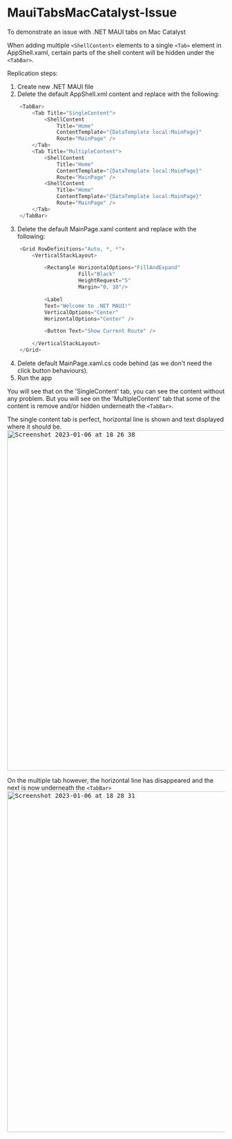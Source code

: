 # MauiTabsMacCatalyst-Issue
To demonstrate an issue with .NET MAUI tabs on Mac Catalyst

When adding multiple `<ShellContent>` elements to a single `<Tab>` element in AppShell.xaml, certain parts of the shell content will be hidden under the `<TabBar>`.

Replication steps:

1) Create new .NET MAUI file
2) Delete the default AppShell.xml content and replace with the following:

```csharp
    <TabBar>
        <Tab Title="SingleContent">
            <ShellContent
                Title="Home"
                ContentTemplate="{DataTemplate local:MainPage}"
                Route="MainPage" />
        </Tab>
        <Tab Title="MultipleContent">
            <ShellContent
                Title="Home"
                ContentTemplate="{DataTemplate local:MainPage}"
                Route="MainPage" />
            <ShellContent
                Title="Home"
                ContentTemplate="{DataTemplate local:MainPage}"
                Route="MainPage" />
        </Tab>
    </TabBar>
```

3) Delete the default MainPage.xaml content and replace with the following:

```csharp
    <Grid RowDefinitions="Auto, *, *">
        <VerticalStackLayout>

            <Rectangle HorizontalOptions="FillAndExpand"
                       Fill="Black"
                       HeightRequest="5"
                       Margin="0, 10"/>

            <Label 
            Text="Welcome to .NET MAUI!"
            VerticalOptions="Center" 
            HorizontalOptions="Center" />

            <Button Text="Show Current Route" />

        </VerticalStackLayout>
    </Grid>
```

4) Delete default MainPage.xaml.cs code behind (as we don't need the click button behaviours).
5) Run the app

You will see that on the 'SingleContent' tab, you can see the content without any problem. But you will see on the 'MultipleContent' tab that some of the content is remove and/or hidden underneath the `<TabBar>`.

The single content tab is perfect, horizontal line is shown and text displayed where it should be.
<kbd>
<img width="789" alt="Screenshot 2023-01-06 at 18 26 38" src="https://user-images.githubusercontent.com/19474685/211075502-48f92b57-e3df-4352-833d-a0c7cee8c5b3.png">
</kbd>

On the multiple tab however, the horizontal line has disappeared and the next is now underneath the `<TabBar>`
<kbd>
<img width="790" alt="Screenshot 2023-01-06 at 18 28 31" src="https://user-images.githubusercontent.com/19474685/211075467-f004cafb-37a1-4160-99b8-7de11078a832.png">
</kbd>
